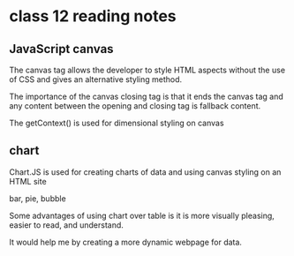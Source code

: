 # class 12 reading notes

## JavaScript canvas

The canvas tag allows the developer to style HTML aspects without the use of CSS and gives an alternative styling method.

The importance of the canvas closing tag is that it ends the canvas tag and any content between the opening and closing tag is fallback content.

The getContext() is used for dimensional styling on canvas

## chart

Chart.JS is used for creating charts of data and using canvas styling on an HTML site

bar, pie, bubble

Some advantages of using chart over table is it is more visually pleasing, easier to read, and understand.

It would help me by creating a more dynamic webpage for data.
